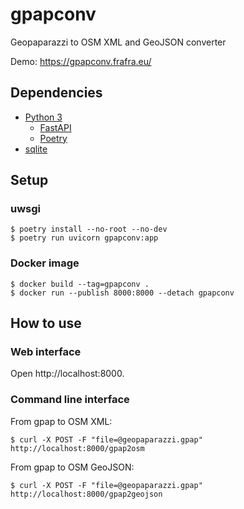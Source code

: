 # gpapconv

Geopaparazzi to OSM XML and GeoJSON converter

Demo: https://gpapconv.frafra.eu/

## Dependencies

- [Python 3](https://www.python.org/)
  - [FastAPI](https://fastapi.tiangolo.com/)
  - [Poetry](poetry.eustace.io/)
- [sqlite](https://sqlite.org/)

## Setup

### uwsgi

```
$ poetry install --no-root --no-dev
$ poetry run uvicorn gpapconv:app
```

### Docker image

```
$ docker build --tag=gpapconv .
$ docker run --publish 8000:8000 --detach gpapconv
```

## How to use

### Web interface

Open http://localhost:8000.

### Command line interface

From gpap to OSM XML:

```
$ curl -X POST -F "file=@geopaparazzi.gpap" http://localhost:8000/gpap2osm
```

From gpap to OSM GeoJSON:

```
$ curl -X POST -F "file=@geopaparazzi.gpap" http://localhost:8000/gpap2geojson
```
